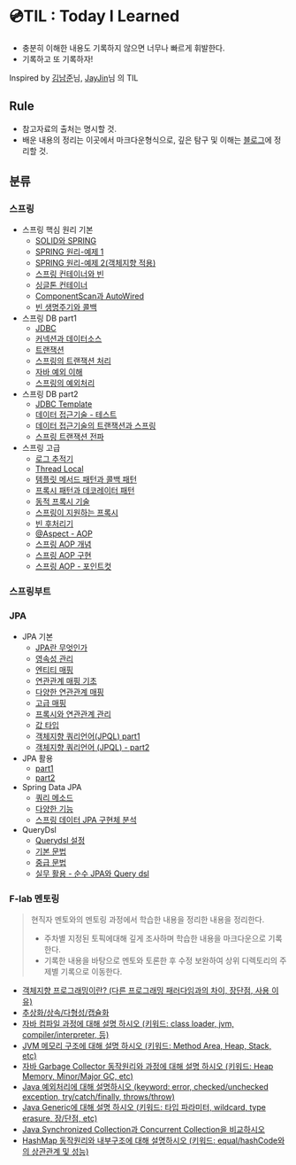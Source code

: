 # 💿TIL : Today I Learned

* 충분히 이해한 내용도 기록하지 않으면 너무나 빠르게 휘발한다.
* 기록하고 또 기록하자!

Inspired by [김남준](https://github.com/namjunemy/TIL)님, [JayJin](http://milooy.github.io/TIL/)님 의 TIL


## Rule
* 참고자료의 출처는 명시할 것.
* 배운 내용의 정리는 이곳에서 마크다운형식으로, 깊은 탐구 및 이해는 [블로그](https://publicorprivate.tistory.com/)에 정리할 것.


## 분류

### 스프링
+ 스프링 핵심 원리 기본
  + [SOLID와 SPRING](https://github.com/goodchoi/TIL/blob/main/Spring/SpringBasic/01_SOLID_and_Spring.md)
  + [SPRING 원리-예제 1](https://github.com/goodchoi/TIL/blob/main/Spring/SpringBasic/02.Spring_basic_Example.md)
  + [SPRING 원리-예제 2(객체지향 적용)](https://github.com/goodchoi/TIL/blob/main/Spring/SpringBasic/03.Spring_basic_Example2.md)
  + [스프링 컨테이너와 빈](https://github.com/goodchoi/TIL/blob/main/Spring/SpringBasic/04.SpingContainer_and_bean.md)
  + [싱글톤 컨테이너](https://github.com/goodchoi/TIL/blob/main/Spring/SpringBasic/05.SingletonContainer.md)
  + [ComponentScan과 AutoWired](https://github.com/goodchoi/TIL/blob/main/Spring/SpringBasic/06-07%2CComponetScan%2CAutowired.md)
  + [빈 생명주기와 콜백](https://github.com/goodchoi/TIL/blob/main/Spring/SpringBasic/08-09_BeanScope_and_callback.md)
+ 스프링 DB part1
  + [JDBC](https://github.com/goodchoi/TIL/tree/main/Spring/SpringAndDB1)
  + [커넥션과 데이터소스](https://github.com/goodchoi/TIL/blob/main/Spring/SpringAndDB1/02_Connection_DataSource.md)
  + [트랜잭션](https://github.com/goodchoi/TIL/blob/main/Spring/SpringAndDB1/03_Transaction.md)
  + [스프링의 트랜잭션 처리](https://github.com/goodchoi/TIL/blob/main/Spring/SpringAndDB1/04_Spring_Transaction.md)
  + [자바 예외 이해](https://github.com/goodchoi/TIL/blob/main/Spring/SpringAndDB1/05_Java_Exception.md)
  + [스프링의 예외처리](https://github.com/goodchoi/TIL/blob/main/Spring/SpringAndDB1/06_Spring_and_Exception.md)
+ 스프링 DB part2
  + [JDBC Template](https://github.com/goodchoi/TIL/blob/main/Spring/SpingAndDB2/01_JdbcTemplate.md)
  + [데이터 접근기술 - 테스트](https://github.com/goodchoi/TIL/blob/main/Spring/SpingAndDB2/02_SpringDB_TestCode.md)
  + [데이터 접근기술의 트랜잭션과 스프링](https://github.com/goodchoi/TIL/blob/main/Spring/SpingAndDB2/03_Spring_Transaction.md)
  + [스프링 트랜잭션 전파](https://github.com/goodchoi/TIL/blob/main/Spring/SpingAndDB2/04_Spring_Transaction_Propagation.md)
+ 스프링 고급
  + [로그 추적기](https://github.com/goodchoi/TIL/blob/main/Spring/Sprin_Advanced/01_Log_Trace.md)
  + [Thread Local](https://github.com/goodchoi/TIL/blob/main/Spring/Sprin_Advanced/02_Thread_Local.md)
  + [템플릿 메서드 패턴과 콜백 패턴](https://github.com/goodchoi/TIL/blob/main/Spring/Sprin_Advanced/03_Template_Method_and_Callback_pattern.md)
  + [프록시 패턴과 데코레이터 패턴](https://github.com/goodchoi/TIL/blob/main/Spring/Sprin_Advanced/04_Proxy_and_Decorator_Pattern.md)
  + [동적 프록시 기술](https://github.com/goodchoi/TIL/blob/main/Spring/Sprin_Advanced/05_Dynamic_Proxy.md)
  + [스프링이 지원하는 프록시](https://github.com/goodchoi/TIL/blob/main/Spring/Sprin_Advanced/06_spring_proxy.md)
  + [빈 후처리기](https://github.com/goodchoi/TIL/blob/main/Spring/Sprin_Advanced/07_BeanPostProcessor.md)
  + [@Aspect - AOP](https://github.com/goodchoi/TIL/blob/main/Spring/Sprin_Advanced/08_%40Aspect.md)
  + [스프링 AOP 개념](https://github.com/goodchoi/TIL/blob/main/Spring/Sprin_Advanced/09_Spring_AOP.md)
  + [스프링 AOP 구현](https://github.com/goodchoi/TIL/blob/main/Spring/Sprin_Advanced/10_Spring_AOP_impl.md)
  + [스프링 AOP - 포인트컷](https://github.com/goodchoi/TIL/blob/main/Spring/Sprin_Advanced/11_Spring_AOP_PointCut.md)
### 스프링부트


### JPA
+ JPA 기본
  + [JPA란 무엇인가](https://github.com/goodchoi/TIL/blob/main/JPA/%EA%B8%B0%EB%B3%B8/01_What_Is_JPA.md)
  + [영속성 관리](https://github.com/goodchoi/TIL/blob/main/JPA/%EA%B8%B0%EB%B3%B8/02_Persitence_Management.md)
  + [엔티티 매핑](https://github.com/goodchoi/TIL/blob/main/JPA/%EA%B8%B0%EB%B3%B8/03.Entity_Mapping.md)
  + [연관관계 매핑 기초](https://www.youtube.com/watch?v=uvlAZ8coCKU)
  + [다양한 연관관계 매핑](https://github.com/goodchoi/TIL/blob/main/JPA/%EA%B8%B0%EB%B3%B8/05_Entity_RelationShip_Plus.md)
  + [고급 매핑](https://github.com/goodchoi/TIL/blob/main/JPA/%EA%B8%B0%EB%B3%B8/06_Advanced_Mapping.md)
  + [프록시와 연관관계 관리](https://github.com/goodchoi/TIL/blob/main/JPA/%EA%B8%B0%EB%B3%B8/07_Proxy_and_Cascade.md)
  + [값 타입](https://github.com/goodchoi/TIL/blob/main/JPA/%EA%B8%B0%EB%B3%B8/08_Value_Type.md)
  + [객체지향 쿼리언어(JPQL) part1](https://github.com/goodchoi/TIL/blob/main/JPA/%EA%B8%B0%EB%B3%B8/09_JPQL_Part1.md)
  + [객체지향 쿼리언어 (JPQL) - part2](https://github.com/goodchoi/TIL/blob/main/JPA/%EA%B8%B0%EB%B3%B8/10_JPQL_Part2.md)
+ JPA 활용
  + [part1](https://github.com/goodchoi/TIL/tree/main/JPA/%ED%99%9C%EC%9A%A9_PART1)
  + [part2](https://github.com/goodchoi/TIL/tree/main/JPA/%ED%99%9C%EC%9A%A9_PART2)
+ Spring Data JPA
  + [쿼리 메소드](https://github.com/goodchoi/TIL/blob/main/JPA/%EC%8A%A4%ED%94%84%EB%A7%81%20%EB%8D%B0%EC%9D%B4%ED%84%B0%20JPA/01_Query_Method.md)
  + [다양한 기능](https://github.com/goodchoi/TIL/blob/main/JPA/%EC%8A%A4%ED%94%84%EB%A7%81%20%EB%8D%B0%EC%9D%B4%ED%84%B0%20JPA/02_Various_Feature.md)
  + [스프링 데이터 JPA 구현체 분석](https://github.com/goodchoi/TIL/blob/main/JPA/%EC%8A%A4%ED%94%84%EB%A7%81%20%EB%8D%B0%EC%9D%B4%ED%84%B0%20JPA/03_Analyze_Repositorymd.md)
+ QueryDsl
  + [Querydsl 설정](https://github.com/goodchoi/TIL/blob/main/JPA/QueryDsl/01_Setting_Querydsl.md)
  + [기본 문법](https://github.com/goodchoi/TIL/blob/main/JPA/QueryDsl/02_baisc.md)
  + [중급 문법](https://github.com/goodchoi/TIL/blob/main/JPA/QueryDsl/03_Important.md)
  + [실무 활용 - 순수 JPA와 Query dsl](https://github.com/goodchoi/TIL/blob/main/JPA/QueryDsl/04_Use_Querydsl_In_Web.md)

### F-lab 멘토링
> 현직자 멘토와의 멘토링 과정에서 학습한 내용을 정리한 내용을 정리한다.
> + 주차별 지정된 토픽에대해 깊게 조사하며 학습한 내용을 마크다운으로 기록한다.
> + 기록한 내용을 바탕으로 멘토와 토론한 후 수정 보완하여 상위 디렉토리의 주제별 기록으로 이동한다.

+ [객체지향 프로그래밍이란? (다른 프로그래밍 패러다임과의 차이, 장단점, 사용 이유)](https://github.com/goodchoi/TIL/blob/main/f-lab/week1/What_is_OOP.md)
+ [추상화/상속/다형성/캡슐화](https://github.com/goodchoi/TIL/blob/main/f-lab/week1/Attributes_Of_OOP.md)
+ [자바 컴파일 과정에 대해 설명 하시오 (키워드: class loader, jvm, compiler/interpreter, 등)](https://github.com/goodchoi/TIL/blob/main/f-lab/week1/Java_Compiler.md)
+ [JVM 메모리 구조에 대해 설명 하시오 (키워드: Method Area, Heap, Stack, etc)](https://github.com/goodchoi/TIL/blob/main/f-lab/week2/JVM_Memory_Structure.md)
+ [자바 Garbage Collector 동작원리와 과정에 대해 설명 하시오 (키워드: Heap Memory, Minor/Major GC, etc)](https://github.com/goodchoi/TIL/blob/main/f-lab/week2/Garbage_collector.md)
+ [Java 예외처리에 대해 설명하시오 (keyword: error, checked/unchecked exception, try/catch/finally, throws/throw)](https://github.com/goodchoi/TIL/blob/main/f-lab/week3/Handle_Exception.md)
+ [Java Generic에 대해 설명 하시오 (키워드: 타입 파라미터, wildcard, type erasure, 장/단점, etc)](https://github.com/goodchoi/TIL/blob/main/f-lab/week3/Generic.md)
+ [Java Synchronized Collection과 Concurrent Collection을 비교하시오](https://github.com/goodchoi/TIL/blob/main/f-lab/week3/Syncronized%20COllection%20%26%20Concurrent%20Collection.md)
+ [HashMap 동작원리와 내부구조에 대해 설명하시오 (키워드: equal/hashCode와의 상관관계 및 성능)](https://github.com/goodchoi/TIL/blob/main/f-lab/week3/About_HashMap.md)


